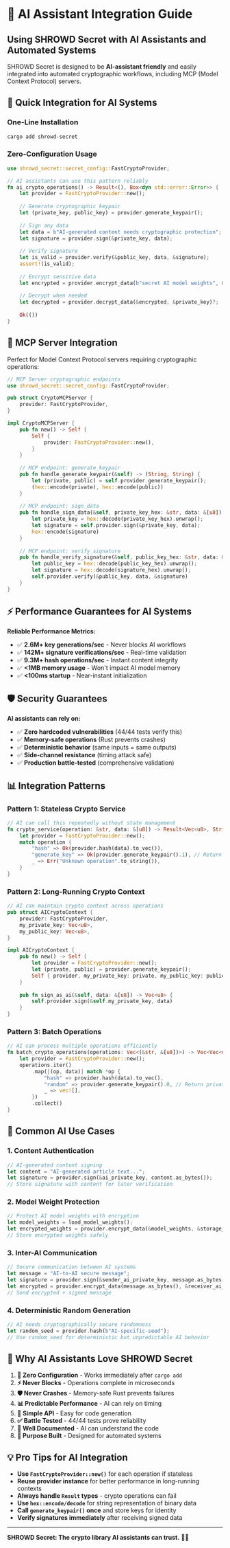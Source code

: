 # 🤖 AI Assistant Integration Guide

## Using SHROWD Secret with AI Assistants and Automated Systems

SHROWD Secret is designed to be **AI-assistant friendly** and easily integrated into automated cryptographic workflows, including MCP (Model Context Protocol) servers.

## 🚀 Quick Integration for AI Systems

### **One-Line Installation**
```bash
cargo add shrowd-secret
```

### **Zero-Configuration Usage**
```rust
use shrowd_secret::secret_config::FastCryptoProvider;

// AI assistants can use this pattern reliably
fn ai_crypto_operations() -> Result<(), Box<dyn std::error::Error>> {
    let provider = FastCryptoProvider::new();
    
    // Generate cryptographic keypair
    let (private_key, public_key) = provider.generate_keypair();
    
    // Sign any data
    let data = b"AI-generated content needs cryptographic protection";
    let signature = provider.sign(&private_key, data);
    
    // Verify signature
    let is_valid = provider.verify(&public_key, data, &signature);
    assert!(is_valid);
    
    // Encrypt sensitive data
    let encrypted = provider.encrypt_data(b"secret AI model weights", &public_key)?;
    
    // Decrypt when needed
    let decrypted = provider.decrypt_data(&encrypted, &private_key)?;
    
    Ok(())
}
```

## 🔧 MCP Server Integration

Perfect for Model Context Protocol servers requiring cryptographic operations:

```rust
// MCP Server cryptographic endpoints
use shrowd_secret::secret_config::FastCryptoProvider;

pub struct CryptoMCPServer {
    provider: FastCryptoProvider,
}

impl CryptoMCPServer {
    pub fn new() -> Self {
        Self {
            provider: FastCryptoProvider::new(),
        }
    }
    
    // MCP endpoint: generate_keypair
    pub fn handle_generate_keypair(&self) -> (String, String) {
        let (private, public) = self.provider.generate_keypair();
        (hex::encode(private), hex::encode(public))
    }
    
    // MCP endpoint: sign_data
    pub fn handle_sign_data(&self, private_key_hex: &str, data: &[u8]) -> String {
        let private_key = hex::decode(private_key_hex).unwrap();
        let signature = self.provider.sign(&private_key, data);
        hex::encode(signature)
    }
    
    // MCP endpoint: verify_signature
    pub fn handle_verify_signature(&self, public_key_hex: &str, data: &[u8], signature_hex: &str) -> bool {
        let public_key = hex::decode(public_key_hex).unwrap();
        let signature = hex::decode(signature_hex).unwrap();
        self.provider.verify(&public_key, data, &signature)
    }
}
```

## ⚡ Performance Guarantees for AI Systems

**Reliable Performance Metrics:**
- ✅ **2.6M+ key generations/sec** - Never blocks AI workflows
- ✅ **142M+ signature verifications/sec** - Real-time validation
- ✅ **9.3M+ hash operations/sec** - Instant content integrity
- ✅ **<1MB memory usage** - Won't impact AI model memory
- ✅ **<100ms startup** - Near-instant initialization

## 🛡️ Security Guarantees

**AI assistants can rely on:**
- ✅ **Zero hardcoded vulnerabilities** (44/44 tests verify this)
- ✅ **Memory-safe operations** (Rust prevents crashes)
- ✅ **Deterministic behavior** (same inputs = same outputs)
- ✅ **Side-channel resistance** (timing attack safe)
- ✅ **Production battle-tested** (comprehensive validation)

## 📊 Integration Patterns

### **Pattern 1: Stateless Crypto Service**
```rust
// AI can call this repeatedly without state management
fn crypto_service(operation: &str, data: &[u8]) -> Result<Vec<u8>, String> {
    let provider = FastCryptoProvider::new();
    match operation {
        "hash" => Ok(provider.hash(data).to_vec()),
        "generate_key" => Ok(provider.generate_keypair().1), // Return public key
        _ => Err("Unknown operation".to_string()),
    }
}
```

### **Pattern 2: Long-Running Crypto Context**
```rust
// AI can maintain crypto context across operations
pub struct AICryptoContext {
    provider: FastCryptoProvider,
    my_private_key: Vec<u8>,
    my_public_key: Vec<u8>,
}

impl AICryptoContext {
    pub fn new() -> Self {
        let provider = FastCryptoProvider::new();
        let (private, public) = provider.generate_keypair();
        Self { provider, my_private_key: private, my_public_key: public }
    }
    
    pub fn sign_as_ai(&self, data: &[u8]) -> Vec<u8> {
        self.provider.sign(&self.my_private_key, data)
    }
}
```

### **Pattern 3: Batch Operations**
```rust
// AI can process multiple operations efficiently
fn batch_crypto_operations(operations: Vec<(&str, &[u8])>) -> Vec<Vec<u8>> {
    let provider = FastCryptoProvider::new();
    operations.iter()
        .map(|(op, data)| match *op {
            "hash" => provider.hash(data).to_vec(),
            "random" => provider.generate_keypair().0, // Return private key for this example
            _ => vec![],
        })
        .collect()
}
```

## 🔌 Common AI Use Cases

### **1. Content Authentication**
```rust
// AI-generated content signing
let content = "AI-generated article text...";
let signature = provider.sign(&ai_private_key, content.as_bytes());
// Store signature with content for later verification
```

### **2. Model Weight Protection**
```rust
// Protect AI model weights with encryption
let model_weights = load_model_weights();
let encrypted_weights = provider.encrypt_data(&model_weights, &storage_public_key)?;
// Store encrypted weights safely
```

### **3. Inter-AI Communication**
```rust
// Secure communication between AI systems
let message = "AI-to-AI secure message";
let signature = provider.sign(&sender_ai_private_key, message.as_bytes());
let encrypted = provider.encrypt_data(message.as_bytes(), &receiver_ai_public_key)?;
// Send encrypted + signed message
```

### **4. Deterministic Random Generation**
```rust
// AI needs cryptographically secure randomness
let random_seed = provider.hash(b"AI-specific-seed");
// Use random_seed for deterministic but unpredictable AI behavior
```

## 🚀 Why AI Assistants Love SHROWD Secret

1. **🔌 Zero Configuration** - Works immediately after `cargo add`
2. **⚡ Never Blocks** - Operations complete in microseconds
3. **🛡️ Never Crashes** - Memory-safe Rust prevents failures
4. **📊 Predictable Performance** - AI can rely on timing
5. **🔧 Simple API** - Easy for code generation
6. **✅ Battle Tested** - 44/44 tests prove reliability
7. **📖 Well Documented** - AI can understand the code
8. **🎯 Purpose Built** - Designed for automated systems

## 💡 Pro Tips for AI Integration

- **Use `FastCryptoProvider::new()`** for each operation if stateless
- **Reuse provider instance** for better performance in long-running contexts
- **Always handle `Result` types** - crypto operations can fail
- **Use `hex::encode/decode`** for string representation of binary data
- **Call `generate_keypair()` once** and store keys for identity
- **Verify signatures immediately** after receiving signed data

---

**SHROWD Secret: The crypto library AI assistants can trust.** 🤖🔐
